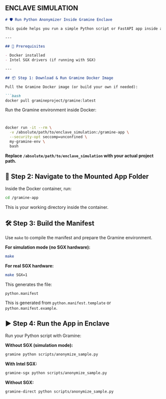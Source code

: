 ## ENCLAVE SIMULATION
```markdown
# 🛡️ Run Python Anonymizer Inside Gramine Enclave

This guide helps you run a simple Python script or FastAPI app inside a [Gramine](https://gramineproject.io/) enclave, using simulation or SGX hardware.

---

## 🧰 Prerequisites

- Docker installed
- Intel SGX drivers (if running with SGX)

---

## 📦 Step 1: Download & Run Gramine Docker Image

Pull the Gramine Docker image (or build your own if needed):

```bash
docker pull gramineproject/gramine:latest
```

Run the Gramine environment inside Docker:

```bash


docker run -it --rm \
  -v /absolute/path/to/enclave_simulation:/gramine-app \
  --security-opt seccomp=unconfined \
  my-gramine-env \
  bash
```

**Replace `/absolute/path/to/enclave_simulation` with your actual project path.**

## 📁 Step 2: Navigate to the Mounted App Folder

Inside the Docker container, run:

```bash
cd /gramine-app
```

This is your working directory inside the container.

## 🛠️ Step 3: Build the Manifest

Use `make` to compile the manifest and prepare the Gramine environment.

**For simulation mode (no SGX hardware):**

```bash
make
```

**For real SGX hardware:**

```bash
make SGX=1
```

This generates the file:

```
python.manifest
```

This is generated from `python.manifest.template` or `python.manifest.example`.

## ▶️ Step 4: Run the App in Enclave

Run your Python script with Gramine:

**Without SGX (simulation mode):**

```bash
gramine python scripts/anonymize_sample.py
```

**With Intel SGX:**

```bash
gramine-sgx python scripts/anonymize_sample.py
```

**Without SGX:**

```bash
gramine-direct python scripts/anonymize_sample.py
```



